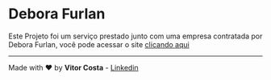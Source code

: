 # Debora Furlan

Este Projeto foi um serviço prestado junto com uma empresa contratada por Debora Furlan, você pode acessar o site [clicando aqui](https://deborafurlan.com.br)

---

Made with :heart: by **Vitor Costa** - [Linkedin](https://www.linkedin.com/in/vitor-costa-10566b22a/)

